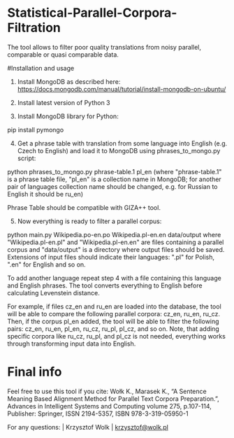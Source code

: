 # Statistical-Parallel-Corpora-Filtration
The tool allows to filter poor quality translations from noisy parallel, comparable or quasi comparable data.


#Installation and usage

1. Install MongoDB as described here: https://docs.mongodb.com/manual/tutorial/install-mongodb-on-ubuntu/

2. Install latest version of Python 3

3. Install MongoDB library for Python:

pip install pymongo

4. Get a phrase table with translation from some language into English (e.g. Czech to English) and load it to MongoDB using phrases_to_mongo.py script:

python phrases_to_mongo.py phrase-table.1 pl_en 
(where "phrase-table.1" is a phrase table file, "pl_en" is a collection name in MongoDB; for another pair of languages collection name should be changed, e.g. for Russian to English it should be ru_en)

Phrase Table should be compatible with GIZA++ tool.

5. Now everything is ready to filter a parallel corpus:

python main.py Wikipedia.po-en.po Wikipedia.pl-en.en data/output
where "Wikipedia.pl-en.pl" and "Wikipedia.pl-en.en" are files containing a parallel corpus and "data/output" is a directory where output files should be saved. Extensions of input files should indicate their languages: ".pl" for Polish, ".en" for English and so on.

To add another language repeat step 4 with a file containing this language and English phrases. The tool converts everything to English before calculating Levenstein distance. 

For example, if files cz_en and ru_en are loaded into the database, the tool will be able to compare the following parallel corpora: cz_en, ru_en, ru_cz. Then, if the corpus pl_en added, the tool will be able to filter the following pairs: cz_en, ru_en, pl_en, ru_cz, ru_pl, pl_cz, and so on. Note, that adding specific corpora like ru_cz, ru_pl, and pl_cz is not needed, everything works through transforming input data into English.

Final info
====

Feel free to use this tool if you cite:
Wołk K., Marasek K., “A Sentence Meaning Based Alignment Method for Parallel Text Corpora Preparation.”, Advances in Intelligent Systems and Computing volume 275, p.107-114, Publisher: Springer, ISSN 2194-5357, ISBN 978-3-319-05950-1

For any questions:
| Krzysztof Wolk
| krzysztof@wolk.pl

